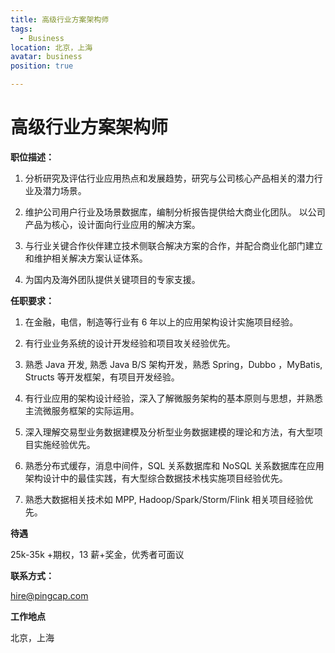 ```yaml
---
title: 高级行业方案架构师
tags:
  - Business
location: 北京，上海
avatar: business
position: true 

---
```

# 高级行业方案架构师

**职位描述：**

1. 分析研究及评估行业应用热点和发展趋势，研究与公司核心产品相关的潜力行业及潜力场景。

2. 维护公司用户行业及场景数据库，编制分析报告提供给大商业化团队。
以公司产品为核心，设计面向行业应用的解决方案。

3. 与行业关键合作伙伴建立技术侧联合解决方案的合作，并配合商业化部门建立和维护相关解决方案认证体系。

4. 为国内及海外团队提供关键项目的专家支援。

**任职要求：**

1. 在金融，电信，制造等行业有 6 年以上的应用架构设计实施项目经验。

2. 有行业业务系统的设计开发经验和项目攻关经验优先。

3. 熟悉 Java 开发, 熟悉 Java B/S 架构开发，熟悉 Spring，Dubbo ，MyBatis, Structs 等开发框架，有项目开发经验。

4. 有行业应用的架构设计经验，深入了解微服务架构的基本原则与思想，并熟悉主流微服务框架的实际运用。

5. 深入理解交易型业务数据建模及分析型业务数据建模的理论和方法，有大型项目实施经验优先。

6. 熟悉分布式缓存，消息中间件，SQL 关系数据库和 NoSQL 关系数据库在应用架构设计中的最佳实践，有大型综合数据技术栈实施项目经验优先。

7. 熟悉大数据相关技术如 MPP, Hadoop/Spark/Storm/Flink 相关项目经验优先。

**待遇**

25k-35k +期权，13 薪+奖金，优秀者可面议

**联系方式：**

hire@pingcap.com

**工作地点**

北京，上海

